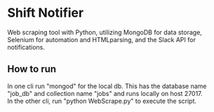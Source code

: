 # Shift Notifier
Web scraping tool with Python, utilizing MongoDB for data storage, Selenium for automation and HTMLparsing, and the Slack API for notifications.

## How to run
In one cli run "mongod" for the local db. This has the database name "job_db" and collection name "jobs" and runs locally on host 27017.</br>
In the other cli, run "python WebScrape.py" to execute the script.
